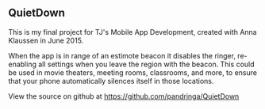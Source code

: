 QuietDown
---------
This is my final project for TJ's Mobile App Development, created with Anna Klaussen in June 2015.

When the app is in range of an estimote beacon it disables the ringer, re-enabling all settings when you leave the region with the beacon. This could be used in movie theaters, meeting rooms, classrooms, and more, to ensure that your phone automatically silences itself in those locations.

View the source on github at https://github.com/pandringa/QuietDown
